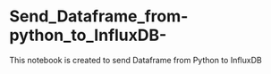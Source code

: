 # Send_Dataframe_from-python_to_InfluxDB-
This notebook is created to send Dataframe from Python to InfluxDB

